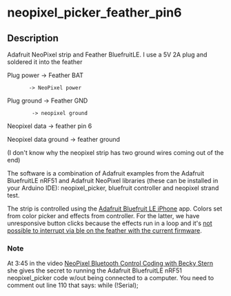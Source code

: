 # neopixel_picker_feather_pin6
## Description
Adafruit NeoPixel strip and Feather BluefruitLE.
I use a 5V 2A plug and soldered it into the feather

Plug power -> Feather BAT

           -> NeoPixel power
           
Plug ground -> Feather GND

            -> neopixel ground
            
Neopixel data -> feather pin 6

Neopixel data ground -> feather ground

(I don't know why the neopixel strip has two ground wires coming out of the end)

The software is a combination of Adafruit examples from the Adafruit BluefruitLE nRF51 and Adafruit NeoPixel libraries (these can be installed in your Arduino IDE): neopixel_picker, bluefruit controller and neopixel strand test.

The strip is controlled using the [Adafruit Bluefruit LE iPhone](https://itunes.apple.com/us/app/adafruit-bluefruit-le-connect/id830125974?mt=8) app.
Colors set from color picker and effects from controller. For the latter, we have unresponsive button clicks because the effects run in a loop and it's [not possible to interrupt via ble on the feather with the current firmware](http://forums.adafruit.com/viewtopic.php?f=22&t=94685&p=475626&hilit=feather+ble+interrupt#p475626).

### Note
At 3:45 in the video [NeoPixel Bluetooth Control Coding with Becky Stern](https://www.youtube.com/watch?v=Kym6crZF1Pg) she gives the secret to running the Adafruit BluefruitLE nRF51 neopixel_picker code w/out being connected to a computer. You need to comment out line 110 that says:
while (!Serial);


